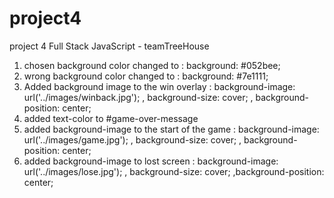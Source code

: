 # project4
 project 4 Full Stack JavaScript - teamTreeHouse
1. chosen background color changed to : background: #052bee;
2. wrong background color changed to : background: #7e1111;
3. Added background image to the win overlay : background-image: url('../images/winback.jpg'); , background-size: cover; , background-position: center;
4. added text-color to #game-over-message
5. added background-image to the start of the game : background-image: url('../images/game.jpg'); , background-size: cover; , background-position: center;
6. added background-image to lost screen : background-image: url('../images/lose.jpg'); , background-size: cover; ,background-position: center;